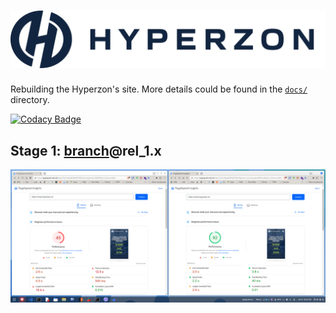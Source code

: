 # [![hyperzon.io-home-page](./public/images/svg/logo_full_hover.svg)](https://website.hzstaging.com)

Rebuilding the Hyperzon's site. More details could be found in the [`docs/`](./docs) directory.

[![Codacy Badge](https://app.codacy.com/project/badge/Grade/5d2e17acddb645a5a9d641f29f7da2f2)](https://www.codacy.com/gh/metalevel-tech/hyperzon.io-home-page/dashboard?utm_source=github.com&amp;utm_medium=referral&amp;utm_content=metalevel-tech/hyperzon.io-home-page&amp;utm_campaign=Badge_Grade)

## Stage 1: [branch](../../branches/)@rel_1.x

[![Google PageSpeed Insight](./assets/benchmark/Day_6_gpsi_mobile_20221009.png)](https://pagespeed.web.dev/report?url=https%3A%2F%2Fwebsite.hzstaging.com%2F)
